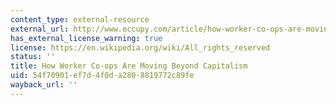 ```yaml
---
content_type: external-resource
external_url: http://www.occupy.com/article/how-worker-co-ops-are-moving-beyond-capitalism
has_external_license_warning: true
license: https://en.wikipedia.org/wiki/All_rights_reserved
status: ''
title: How Worker Co-ops Are Moving Beyond Capitalism
uid: 54f70901-ef7d-4f0d-a280-8819772c89fe
wayback_url: ''
---
```

